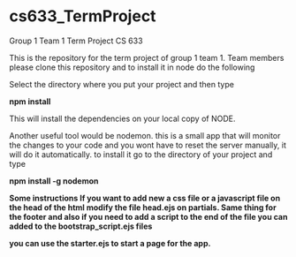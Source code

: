# cs633_TermProject
Group 1 Team 1 Term Project CS 633

This is the repository for the term project of group 1 team 1.
Team members please clone this repository and to install it in node do the following

Select the directory where you put your project and then type

<b>npm install </b>

This will install the dependencies on your local copy of NODE.

Another useful tool would be nodemon. this is a small app that will monitor the changes to your code
and you wont have to reset the server manually, it will do it automatically. to install it go to the directory 
of your project and type 

<b> npm install -g nodemon <b>


Some instructions
If you want to add new a css file or a javascript file on the head of the html
modify the file head.ejs on partials. Same thing for the footer and also if you need to add a
script to the end of the file you can added to the bootstrap_script.ejs files

you can use the starter.ejs to start a page for the app.

